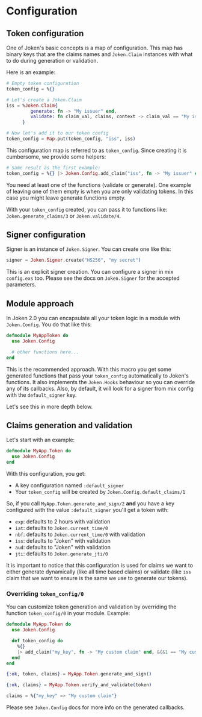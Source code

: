 # Configuration

## Token configuration

One of Joken's basic concepts is a map of configuration. This map has binary keys that are the claims names and `Joken.Claim` instances with what to do during generation or validation.

Here is an example:

``` elixir
# Empty token configuration
token_config = %{}

# Let's create a Joken.Claim
iss = %Joken.Claim{
         generate: fn -> "My issuer" end,
         validate: fn claim_val, claims, context -> claim_val == "My issuer" end
      }

# Now let's add it to our token config
token_config = Map.put(token_config, "iss", iss)
```

This configuration map is referred to as `token_config`. Since creating it is cumbersome, we provide some helpers:

``` elixir
# Same result as the first example:
token_config = %{} |> Joken.Config.add_claim("iss", fn -> "My issuer" end, &(&1 == "My issuer"))
```

You need at least one of the functions (validate or generate). One example of leaving one of them empty is when you are only validating tokens. In this case you might leave generate functions empty.

With your `token_config` created, you can pass it to functions like: `Joken.generate_claims/3` or `Joken.validate/4`.

## Signer configuration

Signer is an instance of `Joken.Signer`. You can create one like this:

``` elixir
signer = Joken.Signer.create("HS256", "my secret")
```

This is an explicit signer creation. You can configure a signer in mix `config.exs` too. Please see the docs on `Joken.Signer` for the accepted parameters.

## Module approach

In Joken 2.0 you can encapsulate all your token logic in a module with `Joken.Config`. You do that like this:

``` elixir
defmodule MyAppToken do
  use Joken.Config

  # other functions here...
end
```

This is the recommended approach. With this macro you get some generated functions that pass your `token_config` automatically to Joken's functions. It also implements the `Joken.Hooks` behaviour so you can override any of its callbacks. Also, by default, it will look for a signer from mix config with the `default_signer` key.

Let's see this in more depth below.

## Claims generation and validation

Let's start with an example:

``` elixir
defmodule MyApp.Token do
  use Joken.Config
end
```

With this configuration, you get:

- A key configuration named `:default_signer`
- Your `token_config` will be created by `Joken.Config.default_claims/1`

So, if you call `MyApp.Token.generate_and_sign/2` **and** you have a key configured with the value `:default_signer` you'll get a token with:

- `exp`: defaults to 2 hours with validation
- `iat`: defaults to `Joken.current_time/0`
- `nbf`: defaults to `Joken.current_time/0` with validation
- `iss`: defaults to "Joken" with validation
- `aud`: defaults to "Joken" with validation
- `jti`: defaults to `Joken.generate_jti/0`

It is important to notice that this configuration is used for claims we want to either generate dynamically (like all time based claims) or validate (like `iss` claim that we want to ensure is the same we use to generate our tokens).

### Overriding `token_config/0`

You can customize token generation and validation by overriding the function `token_config/0` in your module. Example:

``` elixir
defmodule MyApp.Token do
  use Joken.Config

  def token_config do
    %{}
    |> add_claim("my_key", fn -> "My custom claim" end, &(&1 == "My custom claim"))
  end
end

{:ok, token, claims} = MyApp.Token.generate_and_sign()

{:ok, claims} = MyApp.Token.verify_and_validate(token)

claims = %{"my_key" => "My custom claim"}
```

Please see `Joken.Config` docs for more info on the generated callbacks.
